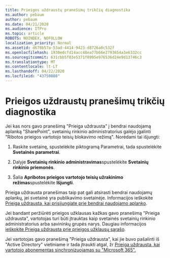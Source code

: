```yaml
---
title: Prieigos uždraustų pranešimų trikčių diagnostika
ms.author: pebaum
author: pebaum
ms.date: 04/21/2020
ms.audience: ITPro
ms.topic: article
ROBOTS: NOINDEX, NOFOLLOW
localization_priority: Normal
ms.assetid: d678b57a-53ad-4414-9423-d8726a0c532f
ms.openlocfilehash: 1930edcfd14acc48ea77b66e2793654a3e6332cc
ms.sourcegitcommit: 631cbb5f03e5371f0995e976536d24e9d13746c3
ms.translationtype: MT
ms.contentlocale: lt-LT
ms.lasthandoff: 04/22/2020
ms.locfileid: "43759808"
---
```

# <a name="troubleshoot-access-denied-messages"></a>Prieigos uždraustų pranešimų trikčių diagnostika

Jei kas nors gavo pranešimą "Prieiga uždrausta" į bendrai naudojamą aplanką "SharePoint", svetainių rinkinio administratorius galėjo įgalinti "Ribotos prieigos vartotojo teisių blokavimo režimą". Norėdami tai išjungti: 
  
1. Raskite svetainę, spustelėkite piktogramą Parametrai, tada spustelėkite **Svetainės parametrai**.
    
2. Dalyje **Svetainių rinkinio administravimas**spustelėkite **Svetainių rinkinio priemonės**.
    
3. Šalia **Apribotos prieigos vartotojo teisių užrakinimo režimas**spustelėkite **Išjungti**.
    
Prieiga uždrausta pranešimas taip pat gali atsirasti bendrai naudojamų aplankų, jei svetainė yra publikavimo svetainėje. Informacijos ieškokite [Prieiga uždrausta, kai prisijungiate prie bendrai naudojamo aplanko](https://go.microsoft.com/fwlink/?linkid=2004317).
  
Jei bandant peržiūrėti prieigos užklausas kažkas gavo pranešimą "Prieiga uždrausta", vartotojas turi būti įtrauktas kaip svetainės svetainių rinkinio administratorius arba savininkų grupės narys. Daugiau informacijos [ieškokite Prieiga uždrausta prie prieigos užklausų sąrašo](https://go.microsoft.com/fwlink/?linkid=2004220).
  
Jei vartotojas gavo pranešimą "Prieiga uždrausta", kai jie buvo pašalinti iš "Active Directory" vietiniame ir tada įtraukti atgal, žr [Prieiga uždrausta, kai vartotojo abonementas sinchronizuojamas su "Microsoft 365".](https://go.microsoft.com/fwlink/?linkid=2004318)
  

